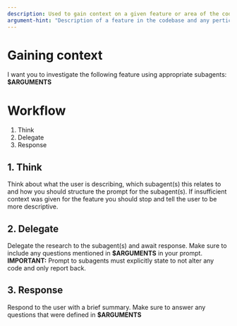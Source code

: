 ```yaml
---
description: Used to gain context on a given feature or area of the codebase.
argument-hint: "Description of a feature in the codebase and any perticular aspects of it."
---
```


# Gaining context

I want you to investigate the following feature using appropriate subagents:
**$ARGUMENTS**


# Workflow

1. Think
2. Delegate
3. Response


## 1. Think

Think about what the user is describing, which subagent(s) this relates to and how you should structure the prompt for the subagent(s).
If insufficient context was given for the feature you should stop and tell the user to be more descriptive.


## 2. Delegate

Delegate the research to the subagent(s) and await response.
Make sure to include any questions mentioned in **$ARGUMENTS** in your prompt.
**IMPORTANT:** Prompt to subagents must explicitly state to not alter any code and only report back.


## 3. Response

Respond to the user with a brief summary.
Make sure to answer any questions that were defined in **$ARGUMENTS**